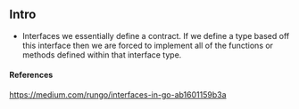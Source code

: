 ## Intro

* Interfaces we essentially define a contract. If we define a type based off this interface then we are forced to implement all of the functions or methods defined within that interface type.

#### References
https://medium.com/rungo/interfaces-in-go-ab1601159b3a